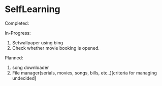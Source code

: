 # SelfLearning

Completed:

In-Progress:
1. Setwallpaper using bing
2. Check whether movie booking is opened.

Planned:
1. song downloader
2. File manager(serials, movies, songs, bills, etc..)[criteria for managing undecided] 
